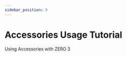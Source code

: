 ```yaml
---
sidebar_position: 9
---
```


# Accessories Usage Tutorial

Using Accessories with ZERO 3

<DocCardList />